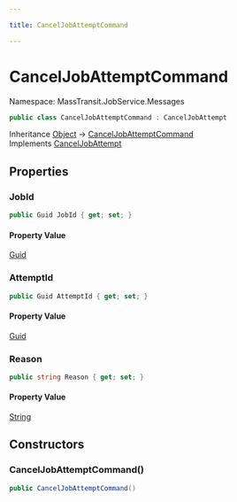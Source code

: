 ```yaml
---

title: CancelJobAttemptCommand

---
```


# CancelJobAttemptCommand

Namespace: MassTransit.JobService.Messages

```csharp
public class CancelJobAttemptCommand : CancelJobAttempt
```

Inheritance [Object](https://learn.microsoft.com/en-us/dotnet/api/system.object) → [CancelJobAttemptCommand](../masstransit-jobservice-messages/canceljobattemptcommand)<br/>
Implements [CancelJobAttempt](../../masstransit-abstractions/masstransit-contracts-jobservice/canceljobattempt)

## Properties

### **JobId**

```csharp
public Guid JobId { get; set; }
```

#### Property Value

[Guid](https://learn.microsoft.com/en-us/dotnet/api/system.guid)<br/>

### **AttemptId**

```csharp
public Guid AttemptId { get; set; }
```

#### Property Value

[Guid](https://learn.microsoft.com/en-us/dotnet/api/system.guid)<br/>

### **Reason**

```csharp
public string Reason { get; set; }
```

#### Property Value

[String](https://learn.microsoft.com/en-us/dotnet/api/system.string)<br/>

## Constructors

### **CancelJobAttemptCommand()**

```csharp
public CancelJobAttemptCommand()
```
